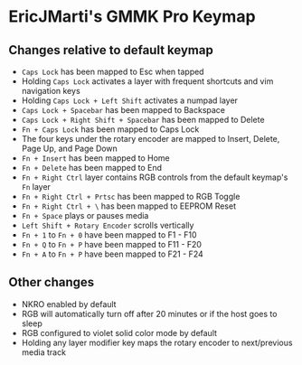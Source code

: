 # EricJMarti's GMMK Pro Keymap

## Changes relative to default keymap

- `Caps Lock` has been mapped to Esc when tapped
- Holding `Caps Lock` activates a layer with frequent shortcuts and vim navigation keys
- Holding `Caps Lock + Left Shift` activates a numpad layer
- `Caps Lock + Spacebar` has been mapped to Backspace
- `Caps Lock + Right Shift + Spacebar` has been mapped to Delete
- `Fn + Caps Lock` has been mapped to Caps Lock
- The four keys under the rotary encoder are mapped to Insert, Delete, Page Up, and Page Down
- `Fn + Insert` has been mapped to Home
- `Fn + Delete` has been mapped to End
- `Fn + Right Ctrl` layer contains RGB controls from the default keymap's `Fn` layer
- `Fn + Right Ctrl + Prtsc` has been mapped to RGB Toggle
- `Fn + Right Ctrl + \` has been mapped to EEPROM Reset
- `Fn + Space` plays or pauses media
- `Left Shift + Rotary Encoder` scrolls vertically
- `Fn + 1` to `Fn + 0` have been mapped to F1 - F10
- `Fn + Q` to `Fn + P` have been mapped to F11 - F20
- `Fn + A` to `Fn + P` have been mapped to F21 - F24

## Other changes

- NKRO enabled by default
- RGB will automatically turn off after 20 minutes or if the host goes to sleep
- RGB configured to violet solid color mode by default
- Holding any layer modifier key maps the rotary encoder to next/previous media track

